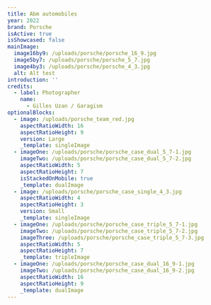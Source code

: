 ```yaml
---
title: Abm automobiles
year: 2022
brand: Porsche
isActive: true
isShowcased: false
mainImage:
  image16by9: /uploads/porsche/porsche_16_9.jpg
  image5by7: /uploads/porsche/porsche_5_7.jpg
  image4by3: /uploads/porsche/porsche_4_3.jpg
  alt: Alt test
introduction: ''
credits:
  - label: Photographer
    name:
      - Gilles Uzan / Garagism
optionalBlocks:
  - image: /uploads/porsche_team_red.jpg
    aspectRatioWidth: 16
    aspectRatioHeight: 9
    version: Large
    _template: singleImage
  - imageOne: /uploads/porsche/porsche_case_dual_5_7-1.jpg
    imageTwo: /uploads/porsche/porsche_case_dual_5_7-2.jpg
    aspectRatioWidth: 5
    aspectRatioHeight: 7
    isStackedOnMobile: true
    _template: dualImage
  - image: /uploads/porsche/porsche_case_single_4_3.jpg
    aspectRatioWidth: 4
    aspectRatioHeight: 3
    version: Small
    _template: singleImage
  - imageOne: /uploads/porsche/porsche_case_triple_5_7-1.jpg
    imageTwo: /uploads/porsche/porsche_case_triple_5_7-2.jpg
    imageThree: /uploads/porsche/porsche_case_triple_5_7-3.jpg
    aspectRatioWidth: 5
    aspectRatioHeight: 7
    _template: tripleImage
  - imageOne: /uploads/porsche/porsche_case_dual_16_9-1.jpg
    imageTwo: /uploads/porsche/porsche_case_dual_16_9-2.jpg
    aspectRatioWidth: 16
    aspectRatioHeight: 9
    _template: dualImage
---
```


